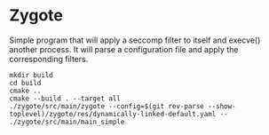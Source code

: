 # Zygote

Simple program that will apply a seccomp filter to itself and execve() another process.
It will parse a configuration file and apply the corresponding filters.
```shell
mkdir build
cd build
cmake ..
cmake --build . --target all
./zygote/src/main/zygote --config=$(git rev-parse --show-toplevel)/zygote/res/dynamically-linked-default.yaml -- ./zygote/src/main/main_simple
```
